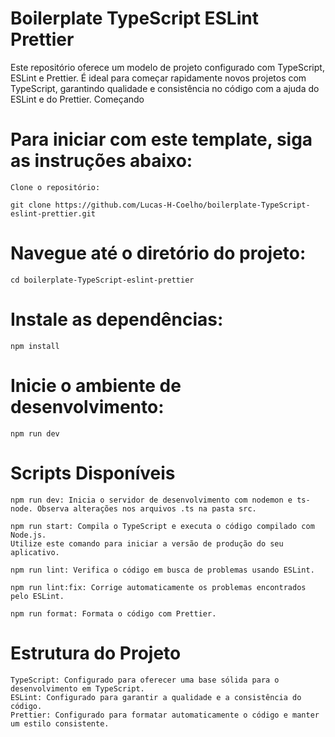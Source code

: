 # Boilerplate TypeScript ESLint Prettier

Este repositório oferece um modelo de projeto configurado com TypeScript, ESLint e Prettier. É ideal para começar rapidamente novos projetos com TypeScript, garantindo qualidade e consistência no código com a ajuda do ESLint e do Prettier.
Começando

# Para iniciar com este template, siga as instruções abaixo:

    Clone o repositório:

    git clone https://github.com/Lucas-H-Coelho/boilerplate-TypeScript-eslint-prettier.git

# Navegue até o diretório do projeto:

    cd boilerplate-TypeScript-eslint-prettier

# Instale as dependências:

    npm install

# Inicie o ambiente de desenvolvimento:

    npm run dev

# Scripts Disponíveis

    npm run dev: Inicia o servidor de desenvolvimento com nodemon e ts-node. Observa alterações nos arquivos .ts na pasta src.

    npm run start: Compila o TypeScript e executa o código compilado com Node.js. 
    Utilize este comando para iniciar a versão de produção do seu aplicativo.
    
    npm run lint: Verifica o código em busca de problemas usando ESLint.
    
    npm run lint:fix: Corrige automaticamente os problemas encontrados pelo ESLint.
    
    npm run format: Formata o código com Prettier.

# Estrutura do Projeto

    TypeScript: Configurado para oferecer uma base sólida para o desenvolvimento em TypeScript.
    ESLint: Configurado para garantir a qualidade e a consistência do código.
    Prettier: Configurado para formatar automaticamente o código e manter um estilo consistente.

